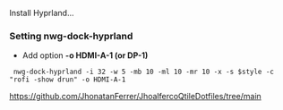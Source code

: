 Install Hyprland...

### Setting nwg-dock-hyprland

- Add option **-o HDMI-A-1 (or DP-1)**

```
 nwg-dock-hyprland -i 32 -w 5 -mb 10 -ml 10 -mr 10 -x -s $style -c  "rofi -show drun" -o HDMI-A-1
```
https://github.com/JhonatanFerrer/JhoalfercoQtileDotfiles/tree/main
